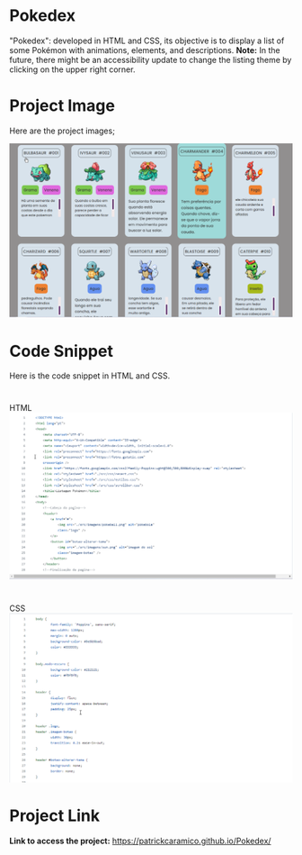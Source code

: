 # Pokedex

"Pokedex": developed in HTML and CSS, its objective is to display a list of some Pokémon with animations, elements, and descriptions.
**Note:** In the future, there might be an accessibility update to change the listing theme by clicking on the upper right corner.

# Project Image

Here are the project images;

<img aligh="center" src="Images Pokedex/Tela inicial.png" width="800px">

# Code Snippet

Here is the code snippet in HTML and CSS.

#
HTML
<img aligh="center" src="Images Pokedex/Tela HTML.png" width="800px">

#

#
CSS
<img aligh="center" src="Images Pokedex/Tela CSS.png" width="800px">

#

# Project Link
**Link to access the project:**
https://patrickcaramico.github.io/Pokedex/
